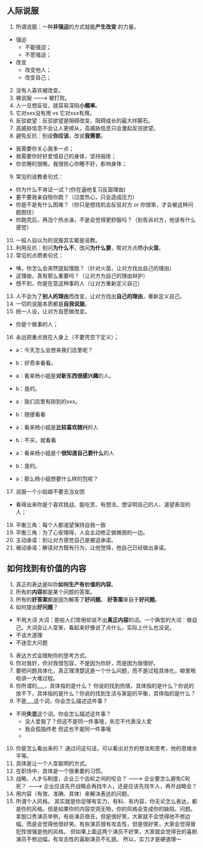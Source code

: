 ## 人际说服
1. 所谓说服：一种**非强迫**的方式就能**产生改变**
的力量。
  - 强迫
    - 不能强迫；
    - 不愿强迫；
  - 改变
    - 改变他人；
    - 改变自己；
2. 没有人喜欢被改变。
3. 被说服 ---> 被打败。
4. 人一旦想反驳，就容易深陷**小概率**。
5. 它对xxx没有用 vs 它对xxx有用。
6. 反驳欲望：反驳欲望是阻碍改变、阻碍成长的最大绊脚石。
7. 高威胁信息不会让人更顺从，高威胁信息只会激起反驳欲望。
8. 避免反抗：别说**你应该**，改说**我需要**。
  - 我需要你关心我多一点；
  - 我需要你好好爱惜自己的身体，坚持锻炼；
  - 你总睡的很晚，我很担心你睡不好，影响身体；
9. 常见的说教者句式：
  - 你为什么不肯试一试？(你在逼他复习反面理由)
  - 要不要我亲自陪你跑？（过度热心，只会造成压力）
  - 你是不是有什么困难？（你只是想找机会反驳对方 or 你很笨，才会被这种问题困住）
  - 你跑完后，再泡个热水澡，不是会觉得更舒服吗？（别告诉对方，他该有什么感觉）
10. 一般人自以为的说服其实都是说教。
11. 利用反抗：别问**为什么不**，改问**为什么要**，帮对方点燃**小火苗**。
12. 常见的点燃者句式：
  - 咦，你怎么会突然提起慢跑？（针对火苗，让对方找出自己的理由）
  - 这理由，真有那么重要吗？（让对方为自己的理由辩护）
  - 想不到，你是在意这种事的人（让对方重新定义自己）
13. 人不会为了**别人的理由**而改变，让对方找出**自己的理由**，重新定义自己。
14. 一切的说服本质都是**自我说服**。
15. 统一人设，让对方自愿做改变。
  - 你是个做事的人；
16. 永远把重点放在人身上（不要凭空下定义）；
  - a：今天怎么会想来我们店里呢？
  - b：好奇来看看。
  - a：看来杨小姐是**对新东西很感兴趣**的人。
  - b：是的。
  - a：我们店里有刚到的xxx。

  - b：随便看看
  - a：看来杨小姐是**比较喜欢随兴**的人

  - b：不买，就看看
  - a：看来杨小姐是个**很知道自己要什么**的人
  - b：是的。
  - a：那么杨小姐想要什么样的包呢？

17. 说服一个小姑娘不要去当女团
  - 看得出来你是个喜欢挑战、能吃苦、有想法、想证明自己的人、渴望表现的人；
18. 平衡三角：每个人都渴望保持自我一致
19. 平衡三角：为了心安理得，人会主动修正做微弱的一边。
20. 主动承诺：别让对方感觉自己是被迫承诺。
21. 被动承诺：解读对方既有行为，让他觉得，他自己已经做出承诺。

## 如何找到有价值的内容
1. 真正的表达是叫你**如何生产有价值的内容**。
2. 所有的**内容**都是某个问题的答案。
3. 所有的**好答案**都是因为解答了**好问题**。 **好答案**来自于**好问题**。
4. 如何提出**好问题**？
  - 不用大词
  大词：那些人们常用却说不出**真正内容**的词。一个典型的大词：做自己。大词会让人变笨，看起来好像说了点什么，实际上什么也没说。
  - 不谈大道理
  - 不迷恋大问题
5. 表达方式会限制你的思考方式。
6. 你对我好，你对我很包容，不是因为你好，而是因为我很好。
7. 要把问题具体化，真正理清楚这是一个什么问题，而不是过程具体化，噼里啪啦讲一大堆过程。
8. 你所谓的___，具体指的是什么？
你说的找到热情，具体指的是什么？你说的放不下，具体指的是什么？你说的找到生活与家庭的平衡，具体指的是什么？
9. 不是___这个词，你会怎么描述这件事？
  - 不用**失恋**这个词，你会怎么描述这件事？ 
    - 没人爱我了？但这不是同一件事哦，失恋不代表没人爱
    - 我会孤独终老 但这也不是同一件事哦
    - 
10. 你是怎么看出来的？
通过问这句话，可以看出对方的想法和思考，他的思维水平等。
11. 具体是让一个人变聪明的方式。
12. 在职场中，具体是一个很重要的习惯。
13. 战略、人才与制度，企业三个齿轮之间的咬合？ ---> 企业要怎么避免C轮死？ ---> 企业应该先开战略会再找牛人，还是应该先找牛人，再开战略会？
14. 用内容（有效、准确、具体）来解决表达的问题。
15. 所谓个人风格。
其实就是你足够有实力，有料、有内容，你无论怎么表达，都是你的风格。但是如果你的内容空洞无物，你的风格会变成你的缺陷、问题。
拿脱口秀演员举例，有些演员很丑，但是很好笑，大家就不会觉得他不修边幅，而是会觉得他很好笑。有些演员很有攻击性，但是很好笑，大家会觉得冒犯性很强是他的风格。
但如果上面这两个演员不好笑，大家就会觉得丑的喜剧演员不修边幅，有攻击性的喜剧演员不礼貌。
所以，实力才是硬道理～





